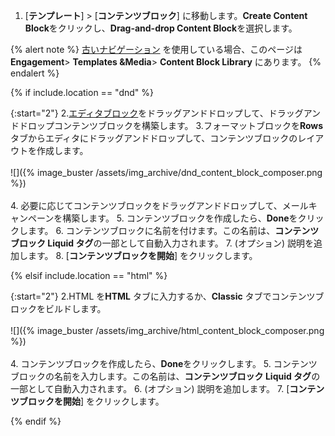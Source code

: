 1. [**テンプレート**] > [**コンテンツブロック**] に移動します。<i class="fas fa-plus"></i>**Create Content Block**をクリックし、**Drag-and-drop Content Block**を選択します。

{% alert note %}
[古いナビゲーション]({{site.baseurl}}/navigation) を使用している場合、このページは**Engagement**> **Templates &Media**> **Content Block Library** にあります。
{% endalert %}

{% if include.location == "dnd" %}

{:start="2"}
2\.[エディタブロック]({{site.baseurl}}/user_guide/message_building_by_channel/email/drag_and_drop/dnd_editor_blocks/)をドラッグアンドドロップして、ドラッグアンドドロップコンテンツブロックを構築します。
3\.フォーマットブロックを**Rows**タブからエディタにドラッグアンドドロップして、コンテンツブロックのレイアウトを作成します。<br><br> ![]({% image_buster /assets/img_archive/dnd_content_block_composer.png %})<br><br>
4. 必要に応じてコンテンツブロックをドラッグアンドドロップして、メールキャンペーンを構築します。
5. コンテンツブロックを作成したら、**Done**をクリックします。
6. コンテンツブロックに名前を付けます。この名前は、**コンテンツブロック Liquid タグ**の一部として自動入力されます。
7\. (オプション) 説明を追加します。
8. [**コンテンツブロックを開始**] をクリックします。

{% elsif include.location == "html" %}

{:start="2"}
2\.HTML を**HTML** タブに入力するか、**Classic** タブでコンテンツブロックをビルドします。<br><br> ![]({% image_buster /assets/img_archive/html_content_block_composer.png %})<br><br>
4. コンテンツブロックを作成したら、**Done**をクリックします。
5. コンテンツブロックの名前を入力します。この名前は、**コンテンツブロック Liquid タグ**の一部として自動入力されます。
6\. (オプション) 説明を追加します。
7. [**コンテンツブロックを開始**] をクリックします。

{% endif %}
